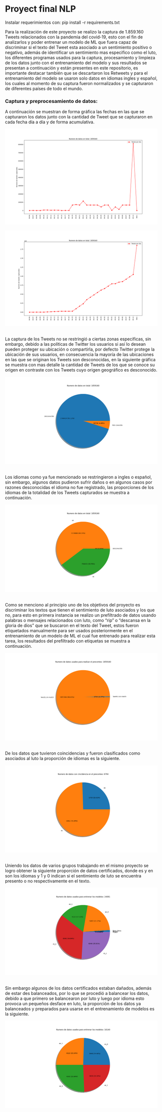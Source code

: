 # Proyect final NLP

Instalar requerimientos con: pip install -r requirements.txt

Para la realización de este proyecto se realizo la captura de 1.859.160 Tweets relacionados con la pandemia del covid-19, esto con el fin de analizarlos y poder entrenar un modelo de ML que fuera capaz de discriminar si el texto del Tweet esta asociado a un sentimiento positivo o negativo, además de identificar un sentimiento mas especifico como el luto, los diferentes programas usados para la captura, procesamiento y limpieza de los datos junto con el entrenamiento del modelo y sus resultados se presentan a continuación y están presentes en este repositorio, es importante destacar también que se descartaron los Retweets y para el entrenamiento del modelo se usaron solo datos en idiomas ingles y español, los cuales al momento de su captura fueron normalizados y se capturaron de diferentes países de todo el mundo.

### Captura y preprocesamiento de datos:

A continuación se muestran de forma gráfica las fechas en las que se capturaron los datos junto con la cantidad de Tweet que se capturaron en cada fecha día a día y de forma acumulativa.

<div style="text-align:center">
<img src="captura de datos/graficas datos/0_analisis_fechas_dia_a_dia.png" alt="Fechas de captura"/><br>
</div><br>

<div style="text-align:center">
<img src="captura de datos/graficas datos/0_analisis_fechas_acomulativo.png" alt="Fechas de captura"/><br>
</div><br>

La captura de los Tweets no se restringió a ciertas zonas especificas, sin embargo, debido a las políticas de Twitter los usuarios si así lo desean pueden proteger su ubicación o compartirla, por defecto Twitter protege la ubicación de sus usuarios, en consecuencia la mayoría de las ubicaciones en las que se originan los Tweets son desconocidas, en la siguiente gráfica se muestra con mas detalle la cantidad de Tweets de los que se conoce su origen en contraste con los Tweets cuyo origen geográfico es desconocido.

<div style="text-align:center">
<img src="captura de datos/graficas datos/0_analisis_paises.png" alt="Paises desconocidos vs conocidos"/><br>
</div><br>

Los idiomas como ya fue mencionado se restringieron a ingles o español, sin embargo, algunos datos pudieron sufrir daños o en algunos casos por razones desconocidas el idioma no fue registrado, las proporciones de los idiomas de la totalidad de los Tweets capturados se muestra a continuación.

<div style="text-align:center">
<img src="captura de datos/graficas datos/0_analisis_idiomas.png" alt="Proporcion de idiomas"/><br>
</div><br>

Como se menciono al principio uno de los objetivos del proyecto es discriminar los textos que tienen el sentimiento de luto asociados y los que no, para esto en primera instancia se realizo un prefiltrado de datos usando palabras o mensajes relacionados con luto, como “rip” o “descansa en la gloria de dios” que se buscaron en el texto del Tweet, estos fueron etiquetados manualmente para ser usados posteriormente en el entrenamiento de un modelo de ML el cual fue entrenado para realizar esta tarea, los resultados del prefiltrado con etiquetas se muestra a continuación.

<div style="text-align:center">
<img src="captura de datos/graficas datos/0_analisis_preconteo_mourning.png" alt="Datos prefiltrado luto"/><br>
</div><br>

De los datos que tuvieron coincidencias y fueron clasificados como asociados al luto la proporción de idiomas es la siguiente.

<div style="text-align:center">
<img src="captura de datos/graficas datos/0_analisis_idiomas_preconteo_mourning.png" alt="Proporcion de idiomas datos prefiltrado luto"/><br>
</div><br>

Uniendo los datos de varios grupos trabajando en el mismo proyecto se logro obtener la siguiente proporción de datos certificados, donde es y en son los idiomas y 1 y 0 indican si el sentimiento de luto se encuentra presento o no respectivamente en el texto.

<div style="text-align:center">
<img src="entrenamiento de modelos/graficas datos/0_distribucion_datos_entrenamiento.png" alt="Proporcion datos de luto en cada idioma"/><br>
</div><br>

Sin embargo algunos de los datos certificados estaban dañados, además de estar des balanceados, por lo que se procedió a balancear los datos, debido a que primero se balancearon por luto y luego por idioma esto provoca un pequeños desface en luto, la proporción de los datos ya balanceados y preparados para usarse en el entrenamiento de modelos es la siguiente.

<div style="text-align:center">
<img src="entrenamiento de modelos/graficas datos/1_distribucion_datos_entrenamiento.png" alt="Proporcion datos de luto en cada idioma"/><br>
</div><br>
